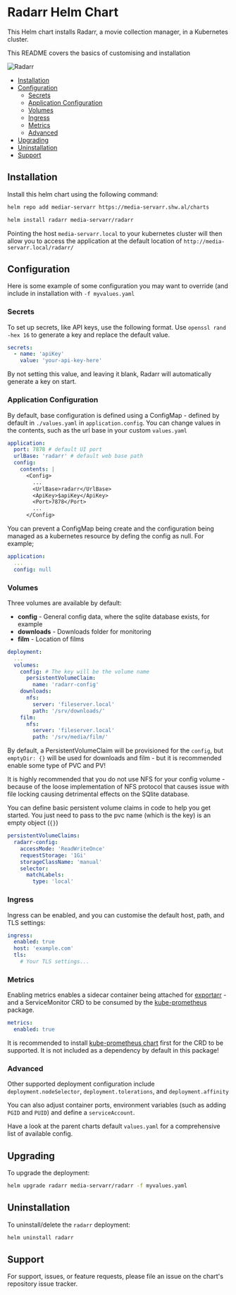 # Radarr Helm Chart

This Helm chart installs Radarr, a movie collection manager, in a Kubernetes cluster.

This README covers the basics of customising and installation

![Radarr](./icon.png)

<!-- vim-md-toc format=bullets ignore=^TODO$ -->
* [Installation](#installation)
* [Configuration](#configuration)
  * [Secrets](#secrets)
  * [Application Configuration](#application-configuration)
  * [Volumes](#volumes)
  * [Ingress](#ingress)
  * [Metrics](#metrics)
  * [Advanced](#advanced)
* [Upgrading](#upgrading)
* [Uninstallation](#uninstallation)
* [Support](#support)
<!-- vim-md-toc END -->

## Installation

Install this helm chart using the following command:

```bash
helm repo add mediar-servarr https://media-servarr.shw.al/charts

helm install radarr media-servarr/radarr
```

Pointing the host `media-servarr.local` to your kubernetes cluster will then allow you to access the application at the default location of `http://media-servarr.local/radarr/`

## Configuration

Here is some example of some configuration you may want to override (and include in installation with `-f myvalues.yaml`

### Secrets

To set up secrets, like API keys, use the following format. Use `openssl rand -hex 16` to generate a key and replace the default value.

```yaml
secrets:
  - name: 'apiKey'
    value: 'your-api-key-here'
```

By not setting this value, and leaving it blank, Radarr will automatically generate a key on start.

### Application Configuration

By default, base configuration is defined using a ConfigMap - defined by default in `./values.yaml` in `application.config`. You can change values in the contents, such as the url base in your custom `values.yaml`

```yaml
application:
  port: 7878 # default UI port
  urlBase: 'radarr' # default web base path
  config:
    contents: |
      <Config>
        ...
        <UrlBase>radarr</UrlBase>
        <ApiKey>$apiKey</ApiKey>
        <Port>7878</Port>
        ...
      </Config>
```

You can prevent a ConfigMap being create and the configuration being managed as a kubernetes resource by defing the config as null. For example;

```yaml
application:
  ...
  config: null
```

### Volumes

Three volumes are available by default:

- **config** - General config data, where the sqlite database exists, for example
- **downloads** - Downloads folder for monitoring
- **film** - Location of films

```yaml
deployment:
  ...
  volumes:
    config: # The key will be the volume name
      persistentVolumeClaim:
        name: 'radarr-config'
    downloads:
      nfs:
        server: 'fileserver.local'
        path: '/srv/downloads/'
    film:
      nfs:
        server: 'fileserver.local'
        path: '/srv/media/film/'
```

By default, a PersistentVolumeClaim will be provisioned for the `config`, but `emptyDir: {}` will be used for downloads and film - but it is recommended enable some type of PVC and PV!

It is highly recommended that you do not use NFS for your config volume - because of the loose implementation of NFS protocol that causes issue with file locking causing detrimental effects on the SQlite database.

You can define basic persistent volume claims in code to help you get started. You just need to pass to the pvc name (which is the key) is an empty object (`{}`)

```yaml
persistentVolumeClaims:
  radarr-config:
    accessMode: 'ReadWriteOnce'
    requestStorage: '1Gi'
    storageClassName: 'manual'
    selector:
      matchLabels:
        type: 'local'
```

### Ingress

Ingress can be enabled, and you can customise the default host, path, and TLS settings:

```yaml
ingress:
  enabled: true
  host: 'example.com'
  tls:
    # Your TLS settings...
```

### Metrics

Enabling metrics enables a sidecar container being attached for [exportarr](https://github.com/onedr0p/exportarr/) - and a ServiceMonitor CRD to be consumed by the [kube-prometheus](https://github.com/prometheus-operator/kube-prometheus) package.

```yaml
metrics:
  enabled: true
```

It is recommended to install [kube-prometheus chart](https://github.com/prometheus-community/helm-charts/tree/main/charts/kube-prometheus-stack) first for the CRD to be supported. It is not included as a dependency by default in this package!

### Advanced

Other supported deployment configuration include `deployment.nodeSelector`, `deployment.tolerations`, and `deployment.affinity`

You can also adjust container ports, environment variables (such as adding `PGID` and `PUID`) and define a `serviceAccount`.

Have a look at the parent charts default `values.yaml` for a comprehensive list of available config.

## Upgrading

To upgrade the deployment:

```bash
helm upgrade radarr media-servarr/radarr -f myvalues.yaml
```

## Uninstallation

To uninstall/delete the `radarr` deployment:

```bash
helm uninstall radarr
```

## Support

For support, issues, or feature requests, please file an issue on the chart's repository issue tracker.

